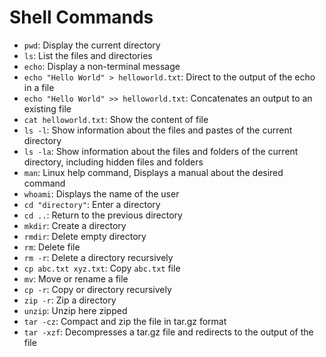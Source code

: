 # Shell Commands

- `pwd`: Display the current directory
- `ls`: List the files and directories
- `echo`: Display a non-terminal message
- `echo "Hello World" > helloworld.txt`: Direct to the output of the echo in a file
- `echo "Hello World" >> helloworld.txt`: Concatenates an output to an existing file
- `cat helloworld.txt`: Show the content of file
- `ls -l`: Show information about the files and pastes of the current directory
- `ls -la`: Show information about the files and folders of the current directory, including hidden files and folders
- `man`: Linux help command, Displays a manual about the desired command
- `whoami`: Displays the name of the user
- `cd "directory"`: Enter a directory
- `cd ..`: Return to the previous directory
- `mkdir`: Create a directory
- `rmdir`: Delete empty directory
- `rm`: Delete file
- `rm -r`: Delete a directory recursively
- `cp abc.txt xyz.txt`: Copy `abc.txt` file
- `mv`: Move or rename a file
- `cp -r`: Copy or directory recursively
- `zip -r`: Zip a directory
- `unzip`: Unzip here zipped
- `tar -cz`: Compact and zip the file in tar.gz format
- `tar -xzf`: Decompresses a tar.gz file and redirects to the output of the file